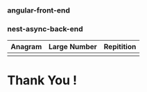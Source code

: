 ### angular-front-end
### nest-async-back-end

| Anagram                   | Large Number               | Repitition                   |
| ------------------------- | -------------------------- | ---------------------------- |
| [](../../../assest/anagram.png) | [](../../assest/largenum.png) | [](../../assest/repitition.png) |


<h1>Thank You ! <h1>
